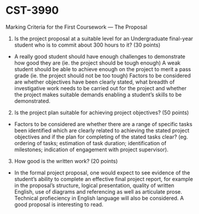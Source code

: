 # CST-3990

Marking Criteria for the First Coursework — The Proposal

1. Is the project proposal at a suitable level for an Undergraduate final-year student who 
is to commit about 300 hours to it? (30 points)

- A really good student should have enough challenges to demonstrate how good they are (ie. the 
project should be tough enough)
A weak student should be able to achieve enough on the project to merit a pass grade (ie. the 
project should not be too tough)
Factors to be considered are whether objectives have been clearly stated, what breadth of 
investigative work needs to be carried out for the project and whether the project makes 
suitable demands enabling a student’s skills to be demonstrated.

2. Is the project plan suitable for achieving project objectives? (50 points)

- Factors to be considered are whether there are a range of specific tasks been identified 
which are clearly related to achieving the stated project objectives and if the plan for 
completing of the stated tasks clear? (eg. ordering of tasks; estimation of task duration; 
identification of milestones; indication of engagement with project supervisor).

3. How good is the written work? (20 points)

- In the formal project proposal, one would expect to see evidence of the student’s ability to 
complete an effective final project report, for example in the proposal’s structure, logical 
presentation, quality of written English, use of diagrams and referencing as well as 
articulate prose. Technical profieciency in English language will also be considered. A 
good proposal is interesting to read. 

